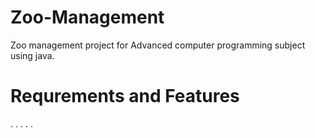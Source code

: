 # Zoo-Management
Zoo management project for Advanced computer programming subject using java.
# Requrements and Features
.
.
.
.
.

